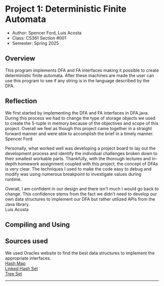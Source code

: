 # Project 1: Deterministic Finite Automata

* Author: Spencer Ford, Luis Acosta
* Class: CS361 Section #001
* Semester: Spring 2025

## Overview

This program implements DFA and FA interfaces making it possible to create deterministic finite automata.
After these machines are made the user can use this program to see if any string is in the language described
by the DFA.

## Reflection

We first started by implementing the DFA and FA interfaces in DFA.java. During this process we had to change the
type of storage objects we used to create the 5-tuple in memory because of the objectives and scope of this project.
Overall we feel as though this project came together in a straight forward manner and were able to accomplish the brief
in a timely manner. <br />
Spencer Ford

Personally, what worked well was developing a project board to lay out the development process and 
identify the individual challenges broken down to their smallest workable parts. Thankfully, with
the thorough lectures and in-depth homework assignment coupled with this project, the concept of
DFAs is very clear. The techniques I used to make the code easy to debug and modify was using 
numerous breakpoint to investigate values during runtime.

Overall, I am confident in our design and there isn't much I would go back to change. This confidence
stems from the fact we didn't need to develop our own data structures to implement our DFA but rather
utilized APIs from the Java library. <br />
Luis Acosta


## Compiling and Using



## Sources used

We used Oracles website to find the best data structures to implement the appropriate interfaces. <br />
[Hash Map](https://docs.oracle.com/javase/8/docs/api/java/util/HashMap.html) <br />
[Linked Hash Set](https://docs.oracle.com/javase/8/docs/api/java/util/LinkedHashSet.html) <br />
[Tree Set](https://docs.oracle.com/javase/8/docs/api/java/util/TreeSet.html) <br />

----------
